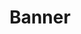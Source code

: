 ---
weight: 13000
title: "Banner"
description: "How to manage banner?"
titleIcon: "fa-solid fa-bullhorn"
categories: ["Functionalities"]
tags: ["Content management"]
---